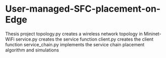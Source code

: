 # User-managed-SFC-placement-on-Edge
Thesis project
topology.py creates a wireless network topology in Mininet-WiFi
service.py creates the service function
client.py creates the client function
service_chain.py implements the service chain placement algorithm and simulations

